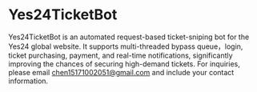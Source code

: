 # Yes24TicketBot
Yes24TicketBot is an automated request-based ticket-sniping bot for the Yes24 global website. It supports multi-threaded  bypass queue，login, ticket purchasing, payment, and real-time notifications, significantly improving the chances of securing high-demand tickets.
 For inquiries, please email chen15171002051@gmail.com and include your contact information.
